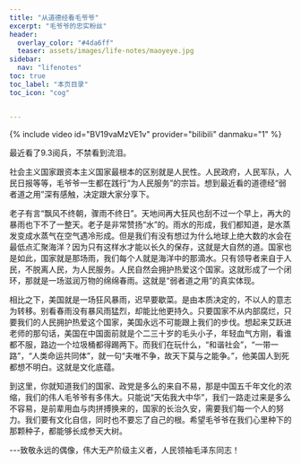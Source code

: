 ```yaml
---
title: "从道德经看毛爷爷" 
excerpt: "毛爷爷的忠实粉丝"
header:
  overlay_color: "#4da6ff"
  teaser: assets/images/life-notes/maoyeye.jpg
sidebar:
  nav: "lifenotes"
toc: true
toc_label: "本页目录"
toc_icon: "cog"


---
```



{% include video id="BV19vaMzVE1v" provider="bilibili" danmaku="1" %}

最近看了9.3阅兵，不禁看到流泪。


社会主义国家跟资本主义国家最根本的区别就是人民性。人民政府，人民军队，人民日报等等，毛爷爷一生都在践行“为人民服务”的宗旨。想到最近看的道德经“弱者道之用”深有感触，决定跟大家分享下。


老子有言“飘风不终朝，骤雨不终日”。天地间再大狂风也刮不过一个早上，再大的暴雨也下不了一整天。老子是非常赞扬“水”的。雨水的形成，我们都知道，是水蒸发变成水蒸气在空气遇冷形成。但是我们有没有想过为什么地球上绝大数的水会在最低点汇聚海洋？因为只有这样水才能以长久的保存，这就是大自然的道。国家也是如此，国家就是那场雨，我们每个人就是海洋中的那滴水。只有领导者来自于人民，不脱离人民，为人民服务。人民自然会拥护热爱这个国家。这就形成了一个闭环，那就是一场滋润万物的绵绵春雨。这就是“弱者道之用”的真实体现。


相比之下，美国就是一场狂风暴雨，迟早要歇菜。是由本质决定的，不以人的意志为转移。别看春雨没有暴风雨猛烈，却能比他更持久。只要国家不从内部腐烂，只要我们的人民拥护热爱这个国家，美国永远不可能跟上我们的步伐。想起来艾跃进老师的那句话，美国在中国面前就是个二三十岁的毛头小子，年轻血气方刚，看谁都不服，路边一个垃圾桶都得踢两下。而我们在玩什么，“和谐社会”，“一带一路”，“人类命运共同体”，就一句“夫唯不争，故天下莫与之能争。”，他美国人到死都想不明白。这就是文化底蕴。


到这里，你就知道我们的国家、政党是多么的来自不易，那是中国五千年文化的浓缩，我们的伟人毛爷爷有多伟大。只能说“天佑我大中华”，我们一路走过来是多么不容易，是前辈用血与肉拼搏换来的，国家的长治久安，需要我们每一个人的努力。我们要有文化自信，同时也不要忘了自己的根。希望毛爷爷在我们心里种下的那颗种子，都能够长成参天大树。


---致敬永远的偶像，伟大无产阶级主义者，人民领袖毛泽东同志！

